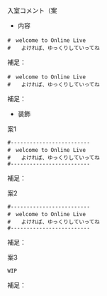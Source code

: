 入室コメント（案
- 内容
```
#　welcome to Online Live 
#　　よければ、ゆっくりしていってね
```
補足：

```
#　welcome to Online Live 
#　　よければ、ゆっくりしていってね
```
補足：


- 装飾

案1
```
#-------------------------
#　welcome to Online Live 
#　　よければ、ゆっくりしていってね
#-------------------------
```
補足：


案2
```
#-------------------------
#　welcome to Online Live 
#　　よければ、ゆっくりしていってね
#-------------------------
```
補足：


案3
```
WIP
```
補足：


